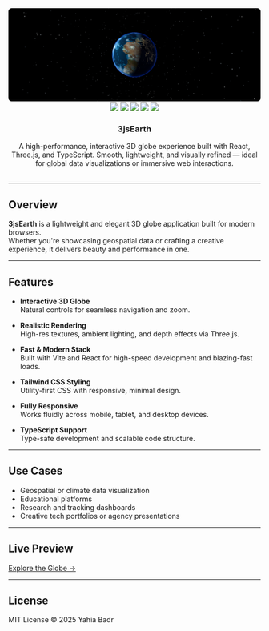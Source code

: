 <div align="center">
  <a href="https://threejsearth.web.app">
    <img src="./public/og-git.png" alt="3jsEarth Preview" />
  </a>

  <div>
    <img src="https://img.shields.io/badge/React-20232a?style=for-the-badge&logo=react&logoColor=61dafb" />
    <img src="https://img.shields.io/badge/Vite-646cff?style=for-the-badge&logo=vite&logoColor=white" />
    <img src="https://img.shields.io/badge/TypeScript-3178c6?style=for-the-badge&logo=typescript&logoColor=white" />
    <img src="https://img.shields.io/badge/Three.js-000000?style=for-the-badge&logo=three.js&logoColor=white" />
    <img src="https://img.shields.io/badge/Tailwind-38b2ac?style=for-the-badge&logo=tailwindcss&logoColor=white" />
  </div>

  <h3 align="center">3jsEarth</h3>

  <div align="center">
    A high-performance, interactive 3D globe experience built with React, Three.js, and TypeScript.  
    Smooth, lightweight, and visually refined — ideal for global data visualizations or immersive web interactions.
  </div>

  <br />

</div>

---

## Overview

**3jsEarth** is a lightweight and elegant 3D globe application built for modern browsers.  
Whether you're showcasing geospatial data or crafting a creative experience, it delivers beauty and performance in one.

---

## Features

- **Interactive 3D Globe**  
  Natural controls for seamless navigation and zoom.

- **Realistic Rendering**  
  High-res textures, ambient lighting, and depth effects via Three.js.

- **Fast & Modern Stack**  
  Built with Vite and React for high-speed development and blazing-fast loads.

- **Tailwind CSS Styling**  
  Utility-first CSS with responsive, minimal design.

- **Fully Responsive**  
  Works fluidly across mobile, tablet, and desktop devices.

- **TypeScript Support**  
  Type-safe development and scalable code structure.

---

## Use Cases

- Geospatial or climate data visualization  
- Educational platforms  
- Research and tracking dashboards  
- Creative tech portfolios or agency presentations

---

## Live Preview

[Explore the Globe →](https://threejsearth.web.app)

---

## License

MIT License © 2025 Yahia Badr
